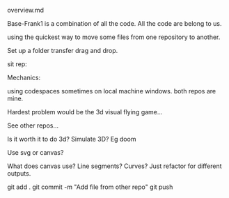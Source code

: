 overview.md

Base-Frank1 is a combination of all the code. All the code are belong to us.

using the quickest way to move some files from one repository to another. 

Set up a folder transfer
drag and drop. 


sit rep: 






Mechanics:


using codespaces sometimes on local machine windows. both repos are mine.

Hardest problem would be the 3d visual flying game…

See other repos…

Is it worth it to do 3d? Simulate 3D? Eg doom


Use svg or canvas? 

What does canvas use? Line segments? Curves? Just refactor for different outputs.

git add .
git commit -m "Add file from other repo"
git push